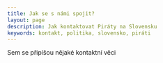 ```yaml
---
title: Jak se s námi spojit?
layout: page
description: Jak kontaktovat Piráty na Slovensku
keywords: kontakt, politika, slovensko, piráti
---
```

Sem se připíšou nějaké kontaktní věci